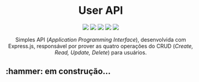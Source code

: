 <div align="center">
  <h1>User API</h1>
  <img src="https://img.shields.io/badge/JAVASCRIPT-ES6-purple" />
  <img src="https://img.shields.io/badge/EXPRESS.JS-4.21.1-blue" />
  <img src="https://img.shields.io/badge/NODEMON-3.1.7-indigo" />
  <img src="https://img.shields.io/badge/PG-8.13.1-red" />
  <img src="https://img.shields.io/badge/DOTENV-16.4.5-magenta" />
  <p>Simples API (<em>Application Programming Interface</em>), desenvolvida com Express.js, responsável por prover as quatro operações do CRUD (<em>Create, Read, Update, Delete</em>) para usuários.</p>
</div>

<h2>:hammer: em construção...</h2>
